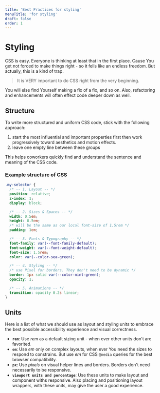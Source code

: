 ```yaml
---
title: 'Best Practices for styling'
menuTitle: 'for styling'
draft: false
order: 1
---
```


# Styling

CSS is easy. Everyone is thinking at least that in the first place. Cause You get not forced to make things right - so it fells like an endless freedom. But actually, this is a kind of trap.

> It is VERY important to do CSS right from the very beginning.

You will else find Yourself making a fix of a fix, and so on. Also, refactoring and enhancements will often effect code deeper down as well.

## Structure

To write more structured and uniform CSS code, stick with the following approach:

1. start the most influential and important properties first then work progressively toward aesthetics and motion effects.
1. leave one empty line between these groups

This helps coworkers quickly find and understand the sentence and meaning of the CSS code.

### Example structure of CSS

```css
.my-selector {
  /* -- 1. Layout -- */
  position: relative;
  z-index: 1;
  display: block;

  /* -- 2. Sizes & Spaces -- */
  width: 0.5em;
  height: 0.5em;
  /* will be the same as our local font-size of 1.5rem */
  padding: 1em;

  /* -- 3. Fonts & Typography -- */
  font-family: var(--font-family-default);
  font-weight: var(--font-weight-default);
  font-size: 1.5rem;
  color: var(--color-sea-green);

  /* -- 4. Styling -- */
  /* use Pixel for borders. They don't need to be dynamic */
  border: 1px solid var(--color-mint-green);
  opacity: 1;

  /* -- 5. Animations -- */
  transition: opacity 0.2s linear;
}
```

## Units

Here is a list of what we should use as layout and styling units to embrace the best possible accessibility experience and visual correctness.

- **`rem`**: Use _rem_ as a default sizing unit - when ever other units don't are favorited.
- **`em`**: Use _em_ only on complex layouts, when ever You need the sizes to respond to constrains. But use _em_ for CSS `@media` queries for the best browser compatibility.
- **`px`**: Use _pixels_ on visual helper lines and borders. Borders don't need necessarily to be responsive.
- **`viewport units and percentage`**: Use these units to make layout and component withs responsive. Also placing and positioning layout wrappers, with these units, may give the user a good experience.
